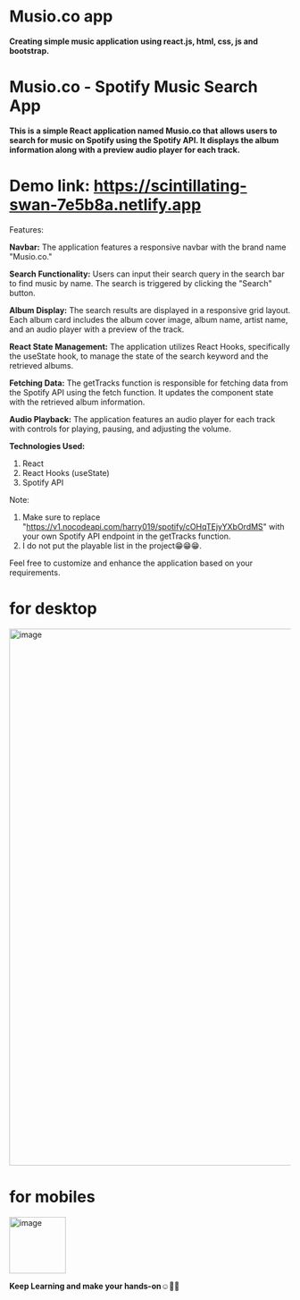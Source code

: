 # Musio.co app

**Creating simple music application using react.js, html, css, js and bootstrap.**

# Musio.co - Spotify Music Search App
**This is a simple React application named Musio.co that allows users to search for music on Spotify using the Spotify API. It displays the album information along with a preview audio player for each track.**


# Demo link: https://scintillating-swan-7e5b8a.netlify.app



Features:

**Navbar:**
The application features a responsive navbar with the brand name "Musio.co."

**Search Functionality:**
Users can input their search query in the search bar to find music by name.
The search is triggered by clicking the "Search" button.

**Album Display:**
The search results are displayed in a responsive grid layout.
Each album card includes the album cover image, album name, artist name, and an audio player with a preview of the track.

**React State Management:**
The application utilizes React Hooks, specifically the useState hook, to manage the state of the search keyword and the retrieved albums.

**Fetching Data:**
The getTracks function is responsible for fetching data from the Spotify API using the fetch function. It updates the component state with the retrieved album information.

**Audio Playback:**
The application features an audio player for each track with controls for playing, pausing, and adjusting the volume.


**Technologies Used:**
1. React
2. React Hooks (useState)
3. Spotify API

Note:
1. Make sure to replace "https://v1.nocodeapi.com/harry019/spotify/cOHqTEjyYXbOrdMS" with your own Spotify API endpoint in the getTracks function.
2. I do not put the playable list in the project😁😁😁. 


Feel free to customize and enhance the application based on your requirements. 



# for desktop
<img width="960" alt="image" src="https://github.com/Hareesh061/Musio_app/assets/90563881/26bf20cb-4633-494a-8ea1-8c13ee046542">



# for mobiles
<img width="101" alt="image" src="https://github.com/Hareesh061/Musio_app/assets/90563881/ec4a0bb2-6a36-4009-82d6-9bbb5eb57fb2">


**Keep Learning and make your hands-on☺️🤗🙂** 
